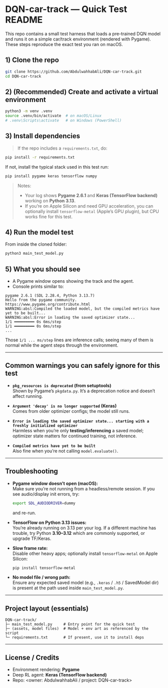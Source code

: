# DQN-car-track — Quick Test README

This repo contains a small test harness that loads a pre-trained DQN model and runs it on a simple car/track environment (rendered with Pygame). These steps reproduce the exact test you ran on macOS.

## 1) Clone the repo

```bash
git clone https://github.com/AbdulwahhabAli/DQN-car-track.git
cd DQN-car-track
```

## 2) (Recommended) Create and activate a virtual environment

```bash
python3 -m venv .venv
source .venv/bin/activate  # on macOS/Linux
# .venv\Scripts\activate   # on Windows (PowerShell)
```

## 3) Install dependencies

> If the repo includes a `requirements.txt`, do:
```bash
pip install -r requirements.txt
```

If not, install the typical stack used in this test run:

```bash
pip install pygame keras tensorflow numpy
```

> Notes:
> - Your log shows **Pygame 2.6.1** and **Keras (TensorFlow backend)** working on **Python 3.13**.
> - If you’re on Apple Silicon and need GPU acceleration, you can optionally install `tensorflow-metal` (Apple’s GPU plugin), but CPU works fine for this test.

## 4) Run the model test

From inside the cloned folder:

```bash
python3 main_test_model.py
```


## 5) What you should see

- A Pygame window opens showing the track and the agent.
- Console prints similar to:

```
pygame 2.6.1 (SDL 2.28.4, Python 3.13.7)
Hello from the pygame community. https://www.pygame.org/contribute.html
WARNING:absl:Compiled the loaded model, but the compiled metrics have yet to be built...
WARNING:absl:Error in loading the saved optimizer state...
1/1 ━━━━━━━━━ 0s 6ms/step
1/1 ━━━━━━━━━ 0s 6ms/step
...
```

Those `1/1 ... ms/step` lines are inference calls; seeing many of them is normal while the agent steps through the environment.

---

## Common warnings you can safely ignore for this test

- **`pkg_resources is deprecated` (from setuptools)**  
  Shown by Pygame’s `pkgdata.py`. It’s a deprecation notice and doesn’t affect running.

- **`Argument 'decay' is no longer supported` (Keras)**  
  Comes from older optimizer configs; the model still runs.

- **`Error in loading the saved optimizer state... starting with a freshly initialized optimizer`**  
  Harmless when you’re only **testing/inferencing** a saved model; optimizer state matters for continued training, not inference.

- **`Compiled metrics have yet to be built`**  
  Also fine when you’re not calling `model.evaluate()`.

---

## Troubleshooting

- **Pygame window doesn’t open (macOS):**  
  Make sure you’re not running from a headless/remote session. If you see audio/display init errors, try:
  ```bash
  export SDL_AUDIODRIVER=dummy
  ```
  and re-run.

- **TensorFlow on Python 3.13 issues:**  
  You’re already running on 3.13 per your log. If a different machine has trouble, try Python **3.10–3.12** which are commonly supported, or upgrade TF/Keras.

- **Slow frame rate:**  
  Disable other heavy apps; optionally install `tensorflow-metal` on Apple Silicon:
  ```bash
  pip install tensorflow-metal
  ```

- **No model file / wrong path:**  
  Ensure any expected saved model (e.g., `.keras` / `.h5` / SavedModel dir) is present at the path used inside `main_test_model.py`.

---

## Project layout (essentials)

```
DQN-car-track/
├─ main_test_model.py     # Entry point for the quick test
├─ (assets, model files)  # Model + env art as referenced by the script
└─ requirements.txt       # If present, use it to install deps
```

---


## License / Credits

- Environment rendering: **Pygame**  
- Deep RL agent: **Keras (TensorFlow backend)**  
- Repo: <owner: AbdulwahhabAli / project: DQN-car-track>
